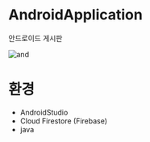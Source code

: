 # AndroidApplication
안드로이드 게시판

![and](https://user-images.githubusercontent.com/43703023/91189860-e9c88a80-e72d-11ea-93ea-2f06cc137331.gif)
# 환경
* AndroidStudio	
* Cloud Firestore (Firebase)	
* java	
